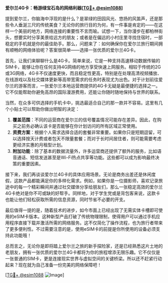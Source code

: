 **爱尔兰4G卡：畅游绿宝石岛的网络利器[[TG💪+ @esim1088](https://t.me/s/esim1088)]**

提到爱尔兰，你脑海中浮现的是什么？是翠绿的田园风光、悠扬的风笛声，还是那些令人垂涎三尺的传统美食？无论你的旅行目的为何，有一件事是肯定的——在这样一个美丽的地方，网络连接的重要性不言而喻。试想一下，当你漫步在都柏林街头，想要实时分享美景给远方的朋友；或者是在偏远的小村庄里寻找住宿时，一部稳定的手机就是你的最佳助手。那么，问题来了：如何确保你在爱尔兰旅行期间拥有顺畅的网络体验呢？答案很简单——选择一张优质的爱尔兰4G卡。

首先，让我们来聊聊什么是4G卡。简单来说，它是一种支持高速移动数据传输的SIM卡，能够让你在任何支持4G网络的地方享受快速上网服务。相较于传统的2G或3G网络，4G卡不仅速度更快，而且稳定性更高，特别是在处理高清视频播放、在线游戏以及社交媒体更新等高带宽需求的任务时表现尤为出色。对于计划前往爱尔兰的游客而言，一张爱尔兰本地运营商提供的4G卡无疑是最便捷的选择之一。它不仅能帮助你避免高昂的国际漫游费用，还能让你随时随地保持与世界的联系。

当然，在众多可供选择的手机卡中，挑选最适合自己的那一款并不容易。这里有几个小贴士可以帮助你做出明智的决定：

1. **覆盖范围**：不同的运营商在爱尔兰的信号覆盖情况可能存在差异。因此，在购买之前务必确认该卡是否能够在你计划访问的所有区域正常使用。
2. **资费方案**：根据个人需求选择合适的套餐非常重要。如果你只是短期逗留，可以选择按天计费或者包天不限量套餐；而对于长时间居住者，则可能需要考虑更经济实惠的月租型计划。
3. **附加功能**：除了基本的数据流量外，许多运营商还提供了额外的服务，比如语音通话、短信发送甚至是Wi-Fi热点共享等功能。这些都可以成为影响最终决策的重要因素。

接下来，我们再谈谈爱尔兰4G卡的具体应用场景。无论是商务出差还是休闲度假，这款产品都能满足你的多样化需求。例如，如果你是一位摄影师，喜欢记录旅途中的每一个精彩瞬间并通过社交媒体分享给朋友们，那么一张稳定高效的爱尔兰4G卡绝对是你不可或缺的好帮手。同样地，对于学生党或是背包客来说，这款卡也能让他们轻松获取所需的信息资源，同时节省不必要的开支。

最后值得一提的是，随着技术的进步，如今市面上已经出现了无需实体卡槽即可使用的eSIM卡版本。这种新型产品打破了传统物理限制，使得用户可以通过手机应用程序直接下载并激活所需的网络服务。这不仅简化了操作流程，也为旅行者带来了更多便利性。不过需要注意的是，使用eSIM卡的前提是你所使用的设备必须支持此功能哦！

总而言之，无论你是即将踏上爱尔兰之旅的新手探险家，还是已经熟悉这片土地的老朋友，拥有一张优质的爱尔兰4G卡都将为你的旅程增添无限乐趣。它不仅仅是一张普通的SIM卡，更是连接现实世界与虚拟空间的关键桥梁。所以还不赶紧行动起来？现在就为自己准备一份完美的网络保障吧！

[[TG💪+ @esim1088](https://t.me/s/esim1088) ![Image](https://i.postimg.cc/4NQfJmqS/Snipaste-2025-05-13-00-14-12.png)]